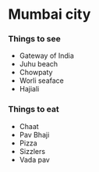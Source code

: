 # Mumbai city

### Things to see
- Gateway of India
- Juhu beach
- Chowpaty
- Worli seaface
- Hajiali

### Things to eat
- Chaat
- Pav Bhaji
- Pizza
- Sizzlers
- Vada pav

